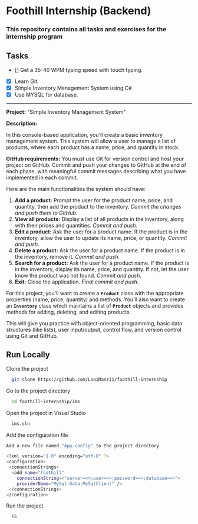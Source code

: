 # Foothill Internship (Backend)

### This repository contains all tasks and exercises for the internship program

## Tasks

- [] Get a 35-40 WPM typing speed with touch typing.
- [x] Learn Git.
- [x] Simple Inventory Management System using C#
- [x] Use MYSQL for database.

<hr/>

**Project:** "Simple Inventory Management System"

**Description:**

In this console-based application, you'll create a basic inventory management system. This system will allow a user to manage a list of products, where each product has a name, price, and quantity in stock.

**GitHub requirements:** You must use Git for version control and host your project on GitHub. Commit and push your changes to GitHub at the end of each phase, with meaningful commit messages describing what you have implemented in each commit.

Here are the main functionalities the system should have:

1. **Add a product:** Prompt the user for the product name, price, and quantity, then add the product to the inventory. *Commit the changes and push them to GitHub.*
2. **View all products:** Display a list of all products in the inventory, along with their prices and quantities. *Commit and push.*
3. **Edit a product:** Ask the user for a product name. If the product is in the inventory, allow the user to update its name, price, or quantity. *Commit and push.*
4. **Delete a product:** Ask the user for a product name. If the product is in the inventory, remove it. *Commit and push.*
5. **Search for a product:** Ask the user for a product name. If the product is in the inventory, display its name, price, and quantity. If not, let the user know the product was not found. *Commit and push.*
6. **Exit:** Close the application. *Final commit and push.*

For this project, you'll want to create a **`Product`** class with the appropriate properties (name, price, quantity) and methods. You'll also want to create an **`Inventory`** class which maintains a list of **`Product`** objects and provides methods for adding, deleting, and editing products.

This will give you practice with object-oriented programming, basic data structures (like lists), user input/output, control flow, and version control using Git and GitHub.

## Run Locally

Clone the project

```bash
  git clone https://github.com/LoaiMasri1/foothill-internship
```

Go to the project directory

```bash
  cd foothill-internship/ims
```

Open the project in Visual Studio

```bash
  ims.sln
```

Add the configuration file

```bash
Add a new file named "App.config" to the project directory

<?xml version="1.0" encoding="utf-8" ?>
<configuration>
 <connectionStrings>
  <add name="foothill"
    connectionString=<"server=<>;user=<>;password=<>;database=<>">
    providerName="MySql.Data.MySqlClient" />
 </connectionStrings>
</configuration>
```

Run the project

```bash
  F5
```
